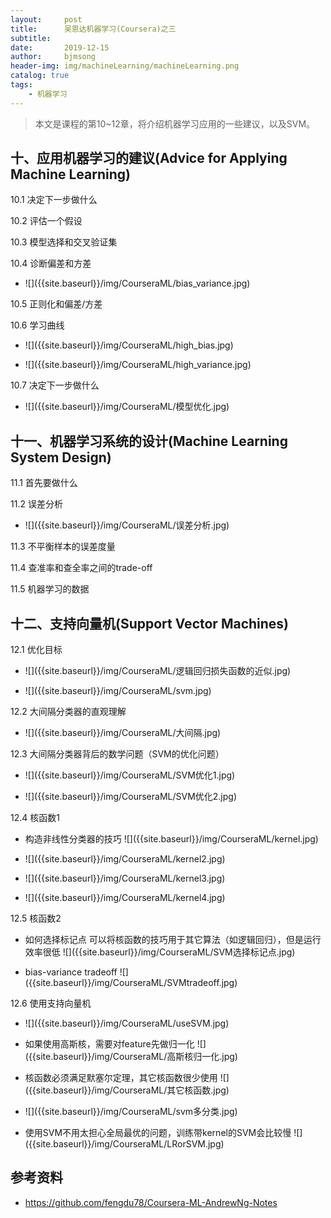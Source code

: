 ```yaml
---
layout:     post
title:      吴恩达机器学习(Coursera)之三
subtitle:   
date:       2019-12-15
author:     bjmsong
header-img: img/machineLearning/machineLearning.png
catalog: true
tags:
    - 机器学习
---
```

> 本文是课程的第10~12章，将介绍机器学习应用的一些建议，以及SVM。



## 十、应用机器学习的建议(**Advice for Applying Machine Learning**) 

10.1 决定下一步做什么 

10.2 评估一个假设 

10.3 模型选择和交叉验证集 

10.4 诊断偏差和方差 

<ul> 
<li markdown="1"> 
![]({{site.baseurl}}/img/CourseraML/bias_variance.jpg) 
</li> 
</ul> 

10.5 正则化和偏差/方差 

10.6 学习曲线 

<ul> 
<li markdown="1"> 
![]({{site.baseurl}}/img/CourseraML/high_bias.jpg) 
</li> 
</ul> 

<ul> 
<li markdown="1"> 
![]({{site.baseurl}}/img/CourseraML/high_variance.jpg) 
</li> 
</ul> 

10.7 决定下一步做什么 

<ul> 
<li markdown="1"> 
![]({{site.baseurl}}/img/CourseraML/模型优化.jpg) 
</li> 
</ul> 



## 十一、机器学习系统的设计(**Machine Learning System Design**) 

11.1 首先要做什么 

11.2 误差分析 

<ul> 
<li markdown="1"> 
![]({{site.baseurl}}/img/CourseraML/误差分析.jpg) 
</li> 
</ul> 

11.3 不平衡样本的误差度量 

11.4 查准率和查全率之间的trade-off 

11.5 机器学习的数据 



## 十二、支持向量机(**Support Vector Machines**) 

12.1 优化目标 

<ul> 
<li markdown="1"> 
![]({{site.baseurl}}/img/CourseraML/逻辑回归损失函数的近似.jpg) 
</li> 
</ul> 

<ul> 
<li markdown="1"> 
![]({{site.baseurl}}/img/CourseraML/svm.jpg) 
</li> 
</ul> 

12.2 大间隔分类器的直观理解 

<ul> 
<li markdown="1"> 
![]({{site.baseurl}}/img/CourseraML/大间隔.jpg) 
</li> 
</ul> 

12.3 大间隔分类器背后的数学问题（SVM的优化问题）

<ul> 
<li markdown="1"> 
![]({{site.baseurl}}/img/CourseraML/SVM优化1.jpg) 
</li> 
</ul> 

<ul> 
<li markdown="1"> 
![]({{site.baseurl}}/img/CourseraML/SVM优化2.jpg) 
</li> 
</ul> 

12.4 核函数1 

<ul> 
<li markdown="1"> 
构造非线性分类器的技巧
![]({{site.baseurl}}/img/CourseraML/kernel.jpg) 
</li> 
</ul> 

<ul> 
<li markdown="1"> 
![]({{site.baseurl}}/img/CourseraML/kernel2.jpg) 
</li> 
</ul> 

<ul> 
<li markdown="1"> 
![]({{site.baseurl}}/img/CourseraML/kernel3.jpg) 
</li> 
</ul> 

<ul> 
<li markdown="1"> 
![]({{site.baseurl}}/img/CourseraML/kernel4.jpg) 
</li> 
</ul> 

12.5 核函数2 

<ul> 
<li markdown="1"> 
如何选择标记点
可以将核函数的技巧用于其它算法（如逻辑回归），但是运行效率很低
![]({{site.baseurl}}/img/CourseraML/SVM选择标记点.jpg) 
</li> 
</ul> 

<ul> 
<li markdown="1"> 
bias-variance tradeoff
![]({{site.baseurl}}/img/CourseraML/SVMtradeoff.jpg) 
</li> 
</ul> 

12.6 使用支持向量机 

<ul> 
<li markdown="1"> 
![]({{site.baseurl}}/img/CourseraML/useSVM.jpg) 
</li> 
</ul> 

<ul> 
<li markdown="1"> 
如果使用高斯核，需要对feature先做归一化
![]({{site.baseurl}}/img/CourseraML/高斯核归一化.jpg) 
</li> 
</ul> 

<ul> 
<li markdown="1">
核函数必须满足默塞尔定理，其它核函数很少使用
![]({{site.baseurl}}/img/CourseraML/其它核函数.jpg) 
</li> 
</ul> 

<ul> 
<li markdown="1"> 
![]({{site.baseurl}}/img/CourseraML/svm多分类.jpg) 
</li> 
</ul> 

<ul> 
<li markdown="1"> 
使用SVM不用太担心全局最优的问题，训练带kernel的SVM会比较慢
![]({{site.baseurl}}/img/CourseraML/LRorSVM.jpg) 
</li> 
</ul> 



## 参考资料

- https://github.com/fengdu78/Coursera-ML-AndrewNg-Notes

